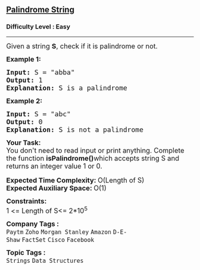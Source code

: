 <h2><a href="https://www.geeksforgeeks.org/problems/palindrome-string0817/1?page=1&difficulty=Basic,Easy&sortBy=submissions">Palindrome String</a></h2><h3>Difficulty Level : Easy</h3><hr><div class="problems_problem_content__Xm_eO"><p><span style="font-size: 18px;">Given a string <strong>S</strong>, check if it is palindrome or not.</span></p>
<p><span style="font-size: 18px;"><strong>Example 1:</strong></span></p>
<pre><span style="font-size: 18px;"><strong>Input:</strong> S = "abba"
<strong>Output:</strong> 1
<strong>Explanation: </strong>S is a palindrome</span></pre>
<p><span style="font-size: 18px;"><strong>Example 2:</strong></span></p>
<pre><span style="font-size: 18px;"><strong>Input:</strong> S = "abc" 
<strong>Output:</strong> 0
<strong>Explanation: </strong>S is not a palindrome</span></pre>
<p><span style="font-size: 18px;"><strong>Your Task: </strong><br>You don't need to read input or print anything. Complete the function <strong>isPalindrome()</strong>which accepts string S and returns an integer value 1 or 0.</span><br><br><span style="font-size: 18px;"><strong>Expected Time Complexity: </strong>O(Length of S)<br><strong>Expected Auxiliary Space: </strong>O(1)</span></p>
<p><span style="font-size: 18px;"><strong>Constraints:</strong><br>1 &lt;= Length of S&lt;= 2*10<sup>5</sup></span></p></div><p><span style=font-size:18px><strong>Company Tags : </strong><br><code>Paytm</code>&nbsp;<code>Zoho</code>&nbsp;<code>Morgan Stanley</code>&nbsp;<code>Amazon</code>&nbsp;<code>D-E-Shaw</code>&nbsp;<code>FactSet</code>&nbsp;<code>Cisco</code>&nbsp;<code>Facebook</code>&nbsp;<br><p><span style=font-size:18px><strong>Topic Tags : </strong><br><code>Strings</code>&nbsp;<code>Data Structures</code>&nbsp;
